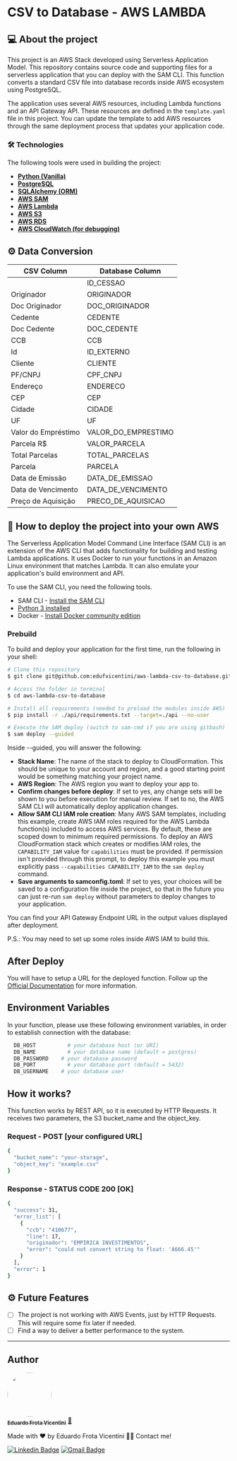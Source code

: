 # CSV to Database - AWS LAMBDA

## 💻 About the project
This project is an AWS Stack developed using Serverless Application Model. This repository contains source code and supporting files for a serverless application that you can deploy with the SAM CLI. This function converts a standard CSV file into database records inside AWS ecosystem using PostgreSQL.

The application uses several AWS resources, including Lambda functions and an API Gateway API. These resources are defined in the `template.yaml` file in this project. You can update the template to add AWS resources through the same deployment process that updates your application code.

### 🛠 Technologies

The following tools were used in building the project:

- **[Python (Vanilla)](https://www.python.org/)**
- **[PostgreSQL](https://www.postgresql.org/)**
- **[SQLAlchemy (ORM)](https://www.sqlalchemy.org/)**
- **[AWS SAM](https://aws.amazon.com/pt/serverless/sam/)**
- **[AWS Lambda](https://aws.amazon.com/en/lambda/)**
- **[AWS S3](https://aws.amazon.com/en/s3/)**
- **[AWS RDS](https://aws.amazon.com/en/rds/)**
- **[AWS CloudWatch (for debugging)](https://styled-components.com/)**

## ⚙️ Data Conversion
	
|CSV Column  |	Database Column
| ----------- | ---------------   
|	      | ID_CESSAO
|Originador	|ORIGINADOR
|Doc Originador|	DOC_ORIGINADOR
|Cedente	|CEDENTE
|Doc Cedente	|DOC_CEDENTE
|CCB	|CCB
|Id	|ID_EXTERNO
|Cliente	|CLIENTE
|PF/CNPJ	|CPF_CNPJ
|Endereço	|ENDERECO
|CEP	|CEP
|Cidade	|CIDADE
|UF	|UF
|Valor do Empréstimo	|VALOR_DO_EMPRESTIMO
|Parcela R$|	VALOR_PARCELA
|Total Parcelas	|TOTAL_PARCELAS
|Parcela	|PARCELA
|Data de Emissão	|DATA_DE_EMISSAO
|Data de Vencimento	|DATA_DE_VENCIMENTO
|Preço de Aquisição	|PRECO_DE_AQUISICAO


## 🚀 How to deploy the project into your own AWS

The Serverless Application Model Command Line Interface (SAM CLI) is an extension of the AWS CLI that adds functionality for building and testing Lambda applications. It uses Docker to run your functions in an Amazon Linux environment that matches Lambda. It can also emulate your application's build environment and API.

To use the SAM CLI, you need the following tools.

* SAM CLI - [Install the SAM CLI](https://docs.aws.amazon.com/serverless-application-model/latest/developerguide/serverless-sam-cli-install.html)
* [Python 3 installed](https://www.python.org/downloads/)
* Docker - [Install Docker community edition](https://hub.docker.com/search/?type=edition&offering=community)

### Prebuild
To build and deploy your application for the first time, run the following in your shell:

```bash
# Clone this repository
$ git clone git@github.com:edufvicentini/aws-lambda-csv-to-database.git

# Access the folder in terminal
$ cd aws-lambda-csv-to-database

# Install all requirements (needed to preload the modules inside AWS)
$ pip install -r ./api/requirements.txt --target=./api --no-user

# Execute the SAM deploy (switch to sam-cmd if you are using gitbash)
$ sam deploy --guided
```

Inside --guided, you will answer the following:
* **Stack Name**: The name of the stack to deploy to CloudFormation. This should be unique to your account and region, and a good starting point would be something matching your project name.
* **AWS Region**: The AWS region you want to deploy your app to.
* **Confirm changes before deploy**: If set to yes, any change sets will be shown to you before execution for manual review. If set to no, the AWS SAM CLI will automatically deploy application changes.
* **Allow SAM CLI IAM role creation**: Many AWS SAM templates, including this example, create AWS IAM roles required for the AWS Lambda function(s) included to access AWS services. By default, these are scoped down to minimum required permissions. To deploy an AWS CloudFormation stack which creates or modifies IAM roles, the `CAPABILITY_IAM` value for `capabilities` must be provided. If permission isn't provided through this prompt, to deploy this example you must explicitly pass `--capabilities CAPABILITY_IAM` to the `sam deploy` command.
* **Save arguments to samconfig.toml**: If set to yes, your choices will be saved to a configuration file inside the project, so that in the future you can just re-run `sam deploy` without parameters to deploy changes to your application.

You can find your API Gateway Endpoint URL in the output values displayed after deployment.

P.S.: You may need to set up some roles inside AWS IAM to build this.

## After Deploy
You will have to setup a URL for the deployed function. Follow up the [Official Documentation](https://docs.aws.amazon.com/lambda/latest/dg/urls-configuration.html) for more information.

## Environment Variables
In your function, please use these following environment variables, in order to establish connection with the database:
```bash
  DB_HOST	       # your database host (or URI)
  DB_NAME	       # your database name (default = postgres)
  DB_PASSWORD	 # your database password
  DB_PORT	       # your database port (default = 5432)
  DB_USERNAME	 # your database user
```

## How it works?
This function works by REST API, so it is executed by HTTP Requests. It receives two parameters, the S3 bucket_name and the object_key.

### Request - POST [your configured URL]
```bash
{
  "bucket_name": "your-storage",
  "object_key": "example.csv"
}
```

### Response - STATUS CODE 200 [OK]
```bash
{
  "success": 31,
  "error_list": [
    {
      "ccb": "410677",
      "line": 17,
      "originador": "EMPIRICA INVESTIMENTOS",
      "error": "could not convert string to float: 'A666.45'"
    }
  ],
  "error": 1
}
```

## ⚙️ Future Features
- [ ] The project is not working with AWS Events, just by HTTP Requests. This will require some fix later if needed.
- [ ] Find a way to deliver a better performance to the system.

---

## Author

<a href="https://blog.rocketseat.com.br/author/thiago/">
 <img style="border-radius: 50%;" src="https://avatars.githubusercontent.com/u/95220802?s=400&u=55c93f56de0ea7dfee88bfe5d75a8f795ef89f4b&v=4" width="100px;" alt=""/>
 <br />
 <sub><b>Eduardo Frota Vicentini</b></sub></a> <a href="https://blog.rocketseat.com.br/author/thiago//" title="Rocketseat">🚀</a>


Made with ❤️ by Eduardo Frota Vicentini 👋🏽 Contact me!

[![Linkedin Badge](https://img.shields.io/badge/-Eduardo-blue?style=flat-square&logo=Linkedin&logoColor=white&link=https://https://www.linkedin.com/in/eduardofvicentini/)](https://www.linkedin.com/in/eduardofvicentini/) 
[![Gmail Badge](https://img.shields.io/badge/-eduardofvicentini@gmail.com-c14438?style=flat-square&logo=Gmail&logoColor=white&link=mailto:eduardofvicentini@gmail.com)](mailto:tgmarinho@gmail.com)
